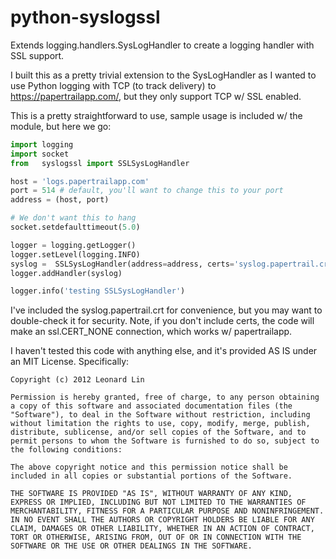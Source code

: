 python-syslogssl
================

Extends logging.handlers.SysLogHandler to create a logging handler with SSL 
support.

I built this as a pretty trivial extension to the SysLogHandler as I wanted to
use Python logging with TCP (to track delivery) to https://papertrailapp.com/, 
but they only support TCP w/ SSL enabled.

This is a pretty straightforward to use, sample usage is included w/ the module,
but here we go:

```python
import logging
import socket
from   syslogssl import SSLSysLogHandler

host = 'logs.papertrailapp.com'
port = 514 # default, you'll want to change this to your port
address = (host, port)

# We don't want this to hang
socket.setdefaulttimeout(5.0)

logger = logging.getLogger()
logger.setLevel(logging.INFO)
syslog =  SSLSysLogHandler(address=address, certs='syslog.papertrail.crt')
logger.addHandler(syslog)

logger.info('testing SSLSysLogHandler')
```

I've included the syslog.papertrail.crt for convenience, but you may want to
double-check it for security.  Note, if you don't include certs, the code will
make an ssl.CERT_NONE connection, which works w/ papertrailapp.

I haven't tested this code with anything else, and it's provided AS IS under
an MIT License.  Specifically:

```
Copyright (c) 2012 Leonard Lin

Permission is hereby granted, free of charge, to any person obtaining a copy of this software and associated documentation files (the "Software"), to deal in the Software without restriction, including without limitation the rights to use, copy, modify, merge, publish, distribute, sublicense, and/or sell copies of the Software, and to permit persons to whom the Software is furnished to do so, subject to the following conditions:

The above copyright notice and this permission notice shall be included in all copies or substantial portions of the Software.

THE SOFTWARE IS PROVIDED "AS IS", WITHOUT WARRANTY OF ANY KIND, EXPRESS OR IMPLIED, INCLUDING BUT NOT LIMITED TO THE WARRANTIES OF MERCHANTABILITY, FITNESS FOR A PARTICULAR PURPOSE AND NONINFRINGEMENT. IN NO EVENT SHALL THE AUTHORS OR COPYRIGHT HOLDERS BE LIABLE FOR ANY CLAIM, DAMAGES OR OTHER LIABILITY, WHETHER IN AN ACTION OF CONTRACT, TORT OR OTHERWISE, ARISING FROM, OUT OF OR IN CONNECTION WITH THE SOFTWARE OR THE USE OR OTHER DEALINGS IN THE SOFTWARE.
```
